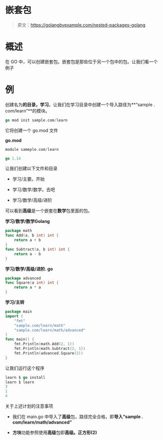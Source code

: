 # 嵌套包

> 原文：<https://golangbyexample.com/nested-packages-golang>

# **概述**

在 GO 中，可以创建嵌套包。嵌套包是那些位于另一个包中的包。让我们看一个例子

# **例**

创建名为**的目录，学习**。让我们在学习目录中创建一个导入路径为**“sample . com/learn”**的模块。

```go
go mod init sample.com/learn
```

它将创建一个 go.mod 文件

**go.mod**

```go
module sameple.com/learn

go 1.14
```

让我们创建以下文件和目录

*   学习/主要。开始

*   学习/数学/数学。去吧

*   学习/数学/高级/进阶

可以看到**高级**是一个嵌套在**数学**包里面的包。

**学习/数学/数学Golang**

```go
package math
func Add(a, b int) int {
    return a + b
}
func Subtract(a, b int) int {
    return a - b
}
```

**学习/数学/高级/进阶. go**

```go
package advanced
func Square(a int) int {
    return a * a
}
```

**学习/主转**

```go
package main
import (
    "fmt"
    "sample.com/learn/math"
    "sample.com/learn/math/advanced"
)
func main() {
    fmt.Println(math.Add(2, 1))
    fmt.Println(math.Subtract(2, 1))
    fmt.Println(advanced.Square(2))
}
```

让我们运行这个程序

```go
learn $ go install
learn $ learn
3
1
4
```

关于上述计划的注意事项

*   我们在 main.go 中导入了**高级**包，路径完全合格，即**导入“sample . com/learn/math/advanced”**

*   **方块**功能参照使用**高级**包即**高级。正方形(2)**
